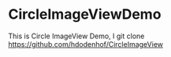 CircleImageViewDemo
===================

This is Circle ImageView Demo, I git clone https://github.com/hdodenhof/CircleImageView
